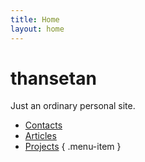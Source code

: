 ```yaml
---
title: Home
layout: home
---
```


# thansetan

Just an ordinary personal site.

-   [Contacts](contacts.md)
-   [Articles](articles)
-   [Projects](projects)
    { .menu-item }
